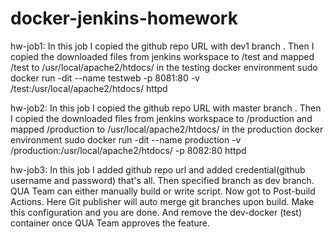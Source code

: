 # docker-jenkins-homework

hw-job1:
In this job I copied the github repo URL with dev1 branch . Then I copied the downloaded files from jenkins workspace to /test and mapped 
/test to /usr/local/apache2/htdocs/ in the testing docker environment
        sudo docker run -dit --name testweb -p 8081:80 -v /test:/usr/local/apache2/htdocs/ httpd

hw-job2:
In this job I copied the github repo URL with master branch . Then I copied the downloaded files from jenkins workspace to /production and mapped /production to /usr/local/apache2/htdocs/ in the production docker environment
        sudo docker run -dit --name production -v /production:/usr/local/apache2/htdocs/ -p 8082:80 httpd

hw-job3:
In this job I added github repo url and added credential(github username and password) that's all. Then specified branch as dev branch. QUA Team can either manually build or write script. Now got to Post-build Actions. Here Git publisher will auto merge git branches upon build. Make this configuration and you are done. And remove the dev-docker (test) container once QUA Team approves the feature.

